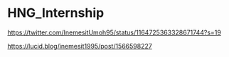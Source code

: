 # HNG_Internship

https://twitter.com/InemesitUmoh95/status/1164725363328671744?s=19


https://lucid.blog/inemesit1995/post/1566598227
